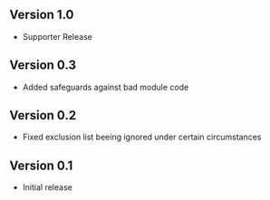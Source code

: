 ## Version 1.0
- Supporter Release

## Version 0.3
- Added safeguards against bad module code

## Version 0.2
- Fixed exclusion list beeing ignored under certain circumstances

## Version 0.1
- Initial release

